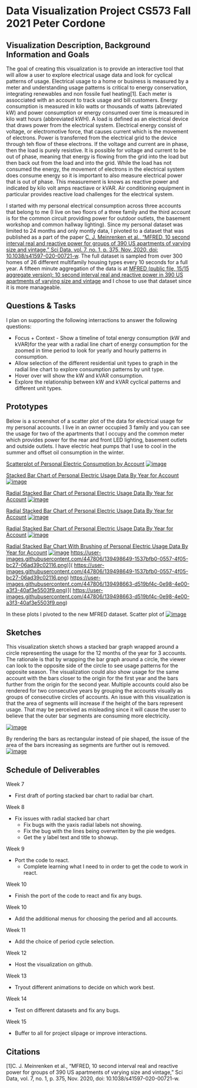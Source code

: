# Data Visualization Project CS573 Fall 2021 Peter Cordone

## Visualization Description, Background Information and Goals

The goal of creating this visualization is to provide an interactive tool that will allow a user to explore electrical usage data and look for cyclical patterns of usage.  Electrical usage to a home or business is measured by a meter and understanding usage patterns is critical to energy conservation, integrating renewables and non fossile fuel heating[1].  Each meter is assocciated with an account to track usage and bill customers.  Energy consumption is measured in kilo watts or thousands of watts (abreviated kW) and power consumption or energy consumed over time is measured in kilo watt hours (abbreviated kWH).  A load is defined as an electrical device that draws power from the electrical system.  Electrical energy consist of voltage, or electromotive force, that causes current which is the movement of electrons.  Power is transferred from the electrical grid to the device through teh flow of these electrons.  If the voltage and current are in phase, then the load is purely resistive.  It is possible for voltage and current to be out of phase, meaning that energy is flowing from the grid into the load but then back out from the load and into the grid.  While the load has not consumed the energy, the movement of electrons in the electrical system does consume energy so it is important to also measure electrical power that is out of phase.  This measurement is knows as reactive power and indicated by kilo volt amps reactiave or kVAR.  Air conditioning equipment in particular provides reactive load challenges for the electrical system.

I started with my personal electrical consumption across three accounts that belong to me (I live on two floors of a three family and the third account is for the common circuit providing power for outdoor outlets, the basement workshop and common hallway lighting).  Since my personal dataset was limited to 24 months and only montly data, I pivoted to a dataset that was published as a part of the paper [C. J. Meinrenken et al., “MFRED, 10 second interval real and reactive power for groups of 390 US apartments of varying size and vintage,” Sci Data, vol. 7, no. 1, p. 375, Nov. 2020, doi: 10.1038/s41597-020-00721-w](https://www.nature.com/articles/s41597-020-00721-w).  The full dataset is sampled from over 300 homes of 26 different multifamily housing types every 10 seconds for a full year.  A fifteen minute aggregation of the data is at [MFRED (public file, 15/15 aggregate version): 10 second interval real and reactive power in 390 US apartments of varying size and vintage](https://dataverse.harvard.edu/dataset.xhtml?persistentId=doi:10.7910/DVN/X9MIDJ) and I chose to use that dataset since it is more manageable.

## Questions & Tasks

I plan on supporting the following interractions to answer the following questions:
* Focus + Context - Show a timeline of total energy consumption (kW and kVAR)for the year with a radial line chart of energy consumption for the zoomed in time period to look for yearly and hourly patterns in consumption.
* Allow selection of the different residential unit types to graph in the radial line chart to explore consumption patterns by unit type.
* Hover over will show the kW and kVAR consumption.
* Explore the relationship between kW and kVAR cyclical patterns and different unit types.

## Prototypes

Below is a screenshot of a scatter plot of the data for electrical usage for my personal accounts.  I live in an owner occupied 3 family and you can see the usage for two of the apartments that I occupy and the common meter which provides power for the rear and front LED lighting, basement outlets and outside outlets.  I have electric heat pumps that I use to cool in the summer and offset oil consumption in the winter.

[Scatterplot of Personal Electric Consumption by Account](https://vizhub.com/pcordone/88ab7f8fa4404167af3b1866e3fcd70f?mode=full)
[![image](
https://user-images.githubusercontent.com/447806/133937864-d8a5d491-8e60-4cfc-a4cc-e4a9f931c23c.png)](
https://user-images.githubusercontent.com/447806/133937864-d8a5d491-8e60-4cfc-a4cc-e4a9f931c23c.png)

[Stacked Bar Chart of Personal Electric Usage Data By Year for Account](https://vizhub.com/pcordone/93f904e779964c3fa8bfa169311ebf00?edit=files&file=barChart.js&mode=full)
[![image](
https://user-images.githubusercontent.com/447806/136951147-99747773-92ad-4fac-9385-8670a5154d0a.png)](
https://user-images.githubusercontent.com/447806/136951147-99747773-92ad-4fac-9385-8670a5154d0a.png)

[Radial Stacked Bar Chart of Personal Electric Usage Data By Year for Account](https://vizhub.com/pcordone/0260321d75f045ed9e9c7bb382c32586?edit=files&file=barChart.js&mode=full)
[![image](
https://user-images.githubusercontent.com/447806/139539378-2531a838-55c6-429d-a8e6-0d595677140c.png)](
https://user-images.githubusercontent.com/447806/139539378-2531a838-55c6-429d-a8e6-0d595677140c.png)

[Radial Stacked Bar Chart of Personal Electric Usage Data By Year for Account](https://vizhub.com/pcordone/28aa056b1c374fb5aeb1e281a802a8bf?edit=files&file=index.js&mode=full)
[![image](
https://user-images.githubusercontent.com/447806/138621014-8f3e3043-b0a7-40d1-815a-91cd3c029a21.png)](
https://user-images.githubusercontent.com/447806/138621014-8f3e3043-b0a7-40d1-815a-91cd3c029a21.png)

[Radial Stacked Bar Chart of Personal Electric Usage Data By Year for Account](https://vizhub.com/pcordone/28aa056b1c374fb5aeb1e281a802a8bf?edit=files&file=index.js&mode=full)
[![image](
https://user-images.githubusercontent.com/447806/138621014-8f3e3043-b0a7-40d1-815a-91cd3c029a21.png)](
https://user-images.githubusercontent.com/447806/138621014-8f3e3043-b0a7-40d1-815a-91cd3c029a21.png)

[Radial Stacked Bar Chart With Brushing of Personal Electric Usage Data By Year for Account](https://vizhub.com/pcordone/28aa056b1c374fb5aeb1e281a802a8bf?mode=full)
[![image](
https://user-images.githubusercontent.com/447806/139498642-09499915-6d4e-49e1-8525-d25d9cf3794c.png)](
https://user-images.githubusercontent.com/447806/139498642-09499915-6d4e-49e1-8525-d25d9cf3794c.png)
https://user-images.githubusercontent.com/447806/139498649-1537bfb0-0557-4f05-bc27-06ad39c02116.png)](
https://user-images.githubusercontent.com/447806/139498649-1537bfb0-0557-4f05-bc27-06ad39c02116.png)
https://user-images.githubusercontent.com/447806/139498663-d519bf4c-0e98-4e00-a3f3-40af3e5503f9.png)](
https://user-images.githubusercontent.com/447806/139498663-d519bf4c-0e98-4e00-a3f3-40af3e5503f9.png)

In these plots I pivoted to the new MFRED dataset.
Scatter plot of 
[![image](
https://user-images.githubusercontent.com/447806/137047437-fcdf74d5-ab3c-4c9d-80e2-86a9fb930eb7.png)](
https://user-images.githubusercontent.com/447806/137047437-fcdf74d5-ab3c-4c9d-80e2-86a9fb930eb7.png)

## Sketches

This visualization sketch shows a stacked bar graph wrapped around a circle representing the usage for the 12 months of the year for 3 accounts.  The rationale is that by wrapping the bar graph around a circle, the viewer can look to the opposite side of the circle to see usage patterns for the opposite season.  The visualization could also show usage for the same account with the bars closer to the origin for the first year and the bars further from the origin for the second year.  Multiple accounts could also be rendered for two consecutive years by grouping the accounts visually as groups of consecutive circles of accounts.  An issue with this visualization is that the area of segments will increase if the height of the bars represent usage.  That may be perceived as misleading since it will cause the user to believe that the outer bar segments are consuming more electricity.

[![image](https://user-images.githubusercontent.com/447806/133938224-1bc1bfc5-3cd1-439e-a079-243d89931b48.png)](https://user-images.githubusercontent.com/447806/133938224-1bc1bfc5-3cd1-439e-a079-243d89931b48.png)

By rendering the bars as rectangular instead of pie shaped, the issue of the area of the bars increasing as segments are further out is removed.
[![image](
https://user-images.githubusercontent.com/447806/133938231-ae7a1b6b-bd14-46a2-b126-a578d11f0b41.png)](
https://user-images.githubusercontent.com/447806/133938231-ae7a1b6b-bd14-46a2-b126-a578d11f0b41.png)

## Schedule of Deliverables
Week 7
* First draft of porting stacked bar chart to radial bar chart.<br>

Week 8
* Fix issues with radial stacked bar chart
  * Fix bugs with the yaxis radial labels not showing.
  * Fix the bug with the lines being overwritten by the pie wedges.
  * Get the y label text and title to showup.<br>

Week 9
* Port the code to react.
  * Complete learning what I need to in order to get the code to work in react.<br>

Week 10
* Finish the port of the code to react and fix any bugs.<br>

Week 10
* Add the additional menus for choosing the period and all accounts.<br>

Week 11
* Add the choice of period cycle selection.<br>

Week 12
* Host the visualization on github.<br>

Week 13
* Tryout different animations to decide on which work best.<br>

Week 14
* Test on different datasets and fix any bugs.<br>

Week 15
* Buffer to all for project slipage or improve interactions.

## Citations
[1]C. J. Meinrenken et al., “MFRED, 10 second interval real and reactive power for groups of 390 US apartments of varying size and vintage,” Sci Data, vol. 7, no. 1, p. 375, Nov. 2020, doi: 10.1038/s41597-020-00721-w.

